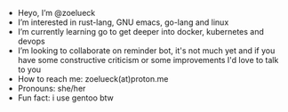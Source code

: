 - Heyo, I’m @zoelueck
- I’m interested in rust-lang, GNU emacs, go-lang and linux
- I’m currently learning go to get deeper into docker, kubernetes and devops
- I’m looking to collaborate on reminder bot, it's not much yet and if you have some constructive criticism or some improvements I'd love to talk to you
- How to reach me: zoelueck(at)proton.me
- Pronouns: she/her
- Fun fact: i use gentoo btw
